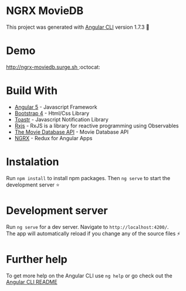 # NGRX MovieDB

This project was generated with  [Angular CLI](https://github.com/angular/angular-cli) version 1.7.3  :trident:

# Demo

[http://ngrx-moviedb.surge.sh ](http://ngrx-moviedb.surge.sh )   :octocat:

# Build With

* [Angular 5](https://angular.io/) - Javascript Framework  
* [Bootstrap 4](https://getbootstrap.com/docs/4.1/getting-started/introduction/) - Html/Css Library  
* [Toastr](https://github.com/CodeSeven/toastr) - Javascript Notification Library  
* [Rxjs](http://reactivex.io/rxjs/) - RxJS is a library for reactive programming using Observables  
* [The Movie Database API](https://www.themoviedb.org/) - Movie Database API 
* [NGRX]( https://github.com/ngrx/platform) - Redux for Angular Apps

# Instalation

Run `npm install` to install npm packages. Then `ng serve` to start the development server  :star:

# Development server

Run `ng serve` for a dev server. Navigate to `http://localhost:4200/`.  
The app will automatically reload if you change any of the source files  :zap:

# Further help

To get more help on the Angular CLI use `ng help` or go check out the [Angular CLI README](https://github.com/angular/angular-cli/blob/master/README.md)  
